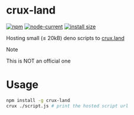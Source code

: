 # crux-land

[![npm](https://img.shields.io/npm/v/crux-land)](https://www.npmjs.com/package/crux-land)
[![node-current](https://img.shields.io/node/v/crux-land)](https://nodejs.dev/)
[![install size](https://packagephobia.com/badge?p=crux-land)](https://packagephobia.com/result?p=crux-land)

Hosting small (≤ 20kB) deno scripts to [crux.land](https://crux.land/)

> [!NOTE]  
> This is NOT an official one

# Usage

```sh
npm install -g crux-land
crux ./script.js # print the hosted script url
```
